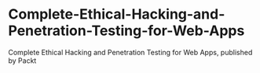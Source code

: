 # Complete-Ethical-Hacking-and-Penetration-Testing-for-Web-Apps
Complete Ethical Hacking and Penetration Testing for Web Apps, published by Packt
